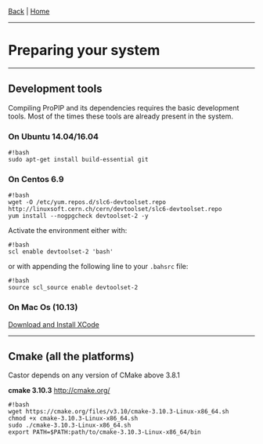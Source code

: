 [Back](./Index.md) | [Home](https://github.com/acg-team/ProPIP/wiki/ProPIP:-Progressive-Multiple-Sequence-Alignment-with-Poisson-Indel-Process)

---
# Preparing your system
---

## Development tools

Compiling ProPIP and its dependencies requires the basic development tools. Most of the times these tools are already present in the system.


### On Ubuntu 14.04/16.04

```
#!bash
sudo apt-get install build-essential git

```

### On Centos 6.9

```
#!bash
wget -O /etc/yum.repos.d/slc6-devtoolset.repo http://linuxsoft.cern.ch/cern/devtoolset/slc6-devtoolset.repo
yum install --nogpgcheck devtoolset-2 -y

```

Activate the environment either with:

```
#!bash
scl enable devtoolset-2 'bash'

```

or with appending the following line to your `.bahsrc` file:


```
#!bash
source scl_source enable devtoolset-2
```


### On Mac Os (10.13)

[Download and Install XCode](https://developer.apple.com/xcode/)


---

## Cmake (all the platforms)

Castor depends on any version of CMake above 3.8.1


**cmake 3.10.3** http://cmake.org/

```
#!bash
wget https://cmake.org/files/v3.10/cmake-3.10.3-Linux-x86_64.sh
chmod +x cmake-3.10.3-Linux-x86_64.sh
sudo ./cmake-3.10.3-Linux-x86_64.sh
export PATH=$PATH:path/to/cmake-3.10.3-Linux-x86_64/bin
```
